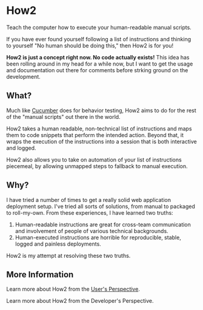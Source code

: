 How2
====

Teach the computer how to execute your human-readable manual scripts.

If you have ever found yourself following a list of instructions and 
thinking to yourself "No human should be doing this," then How2 is for 
you!

**How2 is just a concept right now. No code actually exists!**
This idea has been rolling around in my head for a while now, but I want
to get the usage and documentation out there for comments before strking
ground on the development.

What?
-----
Much like [Cucumber](http://cukes.info/) does for behavior testing, How2 
aims to do for the rest of the "manual scripts" out there in the world.

How2 takes a human readable, non-technical list of instructions and maps
them to code snippets that perform the intended action. Beyond that,
it wraps the execution of the instructions into a session that is both
interactive and logged.

How2 also allows you to take on automation of your list of instructions
piecemeal, by allowing unmapped steps to fallback to manual execution.

Why?
----
I have tried a number of times to get a really solid web application
deployment setup. I've tried all sorts of solutions, from manual to
packaged to roll-my-own. From these experiences, I have learned two
truths:

  1. Human-readable instructions are great for cross-team communication 
     and involvement of people of various technical backgrounds.
  2. Human-executed instructions are horrible for reproducible, stable,
     logged and painless deployments.

How2 is my attempt at resolving these two truths.

More Information
----------------
Learn more about How2 from the [User's Perspective](https://github.com/JamesMaroney/How2/wiki/Overview:-User's-Perspective).

Learn more about How2 from the Developer's Perspective.